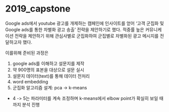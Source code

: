 # 2019_capstone

Google ads에서 youtube 광고를 개제하는 캠페인에 인사이트를 얻어 ‘고객 군집화 및 Google ads를 통한 차별화 광고 송출’ 전략을 제안하기로 했다.
적중률 높은 커뮤니케이션 전략을 제안하기 위해 관심사별로 군집화하여 군집별로 차별화된 광고 메시지를 전달하고자 했다.

이를위해 준비된 과정은
1. google ads를 이해하고 설문지를 제작
2. 약 900명의 표본을 대상으로 설문 실시
3. 설문지 데이터(text)를 통해 데이터 전처리
4. word embedding
5. 군집화 알고리즘 설계: pca -> k-means
* 4 -> 5는 파라미터를 계속 조정하며 k-means에서 elbow point가 확실히 보일 때까지 분석 진행
